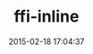 ---
layout: post
title:  "ffi-inline"
repo:   "meh/ruby-ffi-inline"
date:   2015-02-18 17:04:37
gemurl: http://github.com/meh/ruby-ffi-inline
---